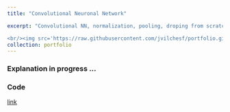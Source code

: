 ```yaml
---
title: "Convolutional Neuronal Network"

excerpt: "Convolutional NN, normalization, pooling, droping from scratch

<br/><img src='https://raw.githubusercontent.com/jvilchesf/portfolio.github.io/refs/heads/main/images/portfolio_ai_2_cnn.png' width= 300 height= 300> "
collection: portfolio
---
```


### Explanation in progress ...

### Code
[link](https://colab.research.google.com/drive/1Qzmb9JzoMk4Nv-YZ-cQX71NJymIYB5u4#scrollTo=91vyYDmffCxK)